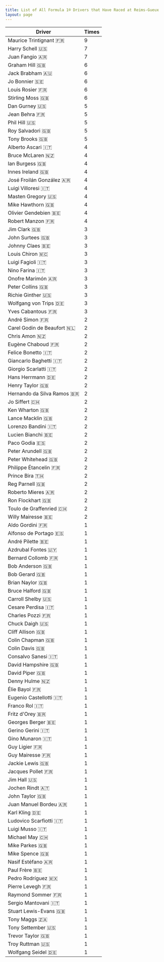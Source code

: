 ```yaml
---
title: List of All Formula 1® Drivers that Have Raced at Reims-Gueux
layout: page
---
```



| Driver | Times |
|--|--|
| Maurice Trintignant 🇫🇷 | 9 |
| Harry Schell 🇺🇸 | 7 |
| Juan Fangio 🇦🇷 | 7 |
| Graham Hill 🇬🇧 | 6 |
| Jack Brabham 🇦🇺 | 6 |
| Jo Bonnier 🇸🇪 | 6 |
| Louis Rosier 🇫🇷 | 6 |
| Stirling Moss 🇬🇧 | 6 |
| Dan Gurney 🇺🇸 | 5 |
| Jean Behra 🇫🇷 | 5 |
| Phil Hill 🇺🇸 | 5 |
| Roy Salvadori 🇬🇧 | 5 |
| Tony Brooks 🇬🇧 | 5 |
| Alberto Ascari 🇮🇹 | 4 |
| Bruce McLaren 🇳🇿 | 4 |
| Ian Burgess 🇬🇧 | 4 |
| Innes Ireland 🇬🇧 | 4 |
| José Froilán González 🇦🇷 | 4 |
| Luigi Villoresi 🇮🇹 | 4 |
| Masten Gregory 🇺🇸 | 4 |
| Mike Hawthorn 🇬🇧 | 4 |
| Olivier Gendebien 🇧🇪 | 4 |
| Robert Manzon 🇫🇷 | 4 |
| Jim Clark 🇬🇧 | 3 |
| John Surtees 🇬🇧 | 3 |
| Johnny Claes 🇧🇪 | 3 |
| Louis Chiron 🇲🇨 | 3 |
| Luigi Fagioli 🇮🇹 | 3 |
| Nino Farina 🇮🇹 | 3 |
| Onofre Marimón 🇦🇷 | 3 |
| Peter Collins 🇬🇧 | 3 |
| Richie Ginther 🇺🇸 | 3 |
| Wolfgang von Trips 🇩🇪 | 3 |
| Yves Cabantous 🇫🇷 | 3 |
| André Simon 🇫🇷 | 2 |
| Carel Godin de Beaufort 🇳🇱 | 2 |
| Chris Amon 🇳🇿 | 2 |
| Eugène Chaboud 🇫🇷 | 2 |
| Felice Bonetto 🇮🇹 | 2 |
| Giancarlo Baghetti 🇮🇹 | 2 |
| Giorgio Scarlatti 🇮🇹 | 2 |
| Hans Herrmann 🇩🇪 | 2 |
| Henry Taylor 🇬🇧 | 2 |
| Hernando da Silva Ramos 🇧🇷 | 2 |
| Jo Siffert 🇨🇭 | 2 |
| Ken Wharton 🇬🇧 | 2 |
| Lance Macklin 🇬🇧 | 2 |
| Lorenzo Bandini 🇮🇹 | 2 |
| Lucien Bianchi 🇧🇪 | 2 |
| Paco Godia 🇪🇸 | 2 |
| Peter Arundell 🇬🇧 | 2 |
| Peter Whitehead 🇬🇧 | 2 |
| Philippe Étancelin 🇫🇷 | 2 |
| Prince Bira 🇹🇭 | 2 |
| Reg Parnell 🇬🇧 | 2 |
| Roberto Mieres 🇦🇷 | 2 |
| Ron Flockhart 🇬🇧 | 2 |
| Toulo de Graffenried 🇨🇭 | 2 |
| Willy Mairesse 🇧🇪 | 2 |
| Aldo Gordini 🇫🇷 | 1 |
| Alfonso de Portago 🇪🇸 | 1 |
| André Pilette 🇧🇪 | 1 |
| Azdrubal Fontes 🇺🇾 | 1 |
| Bernard Collomb 🇫🇷 | 1 |
| Bob Anderson 🇬🇧 | 1 |
| Bob Gerard 🇬🇧 | 1 |
| Brian Naylor 🇬🇧 | 1 |
| Bruce Halford 🇬🇧 | 1 |
| Carroll Shelby 🇺🇸 | 1 |
| Cesare Perdisa 🇮🇹 | 1 |
| Charles Pozzi 🇫🇷 | 1 |
| Chuck Daigh 🇺🇸 | 1 |
| Cliff Allison 🇬🇧 | 1 |
| Colin Chapman 🇬🇧 | 1 |
| Colin Davis 🇬🇧 | 1 |
| Consalvo Sanesi 🇮🇹 | 1 |
| David Hampshire 🇬🇧 | 1 |
| David Piper 🇬🇧 | 1 |
| Denny Hulme 🇳🇿 | 1 |
| Élie Bayol 🇫🇷 | 1 |
| Eugenio Castellotti 🇮🇹 | 1 |
| Franco Rol 🇮🇹 | 1 |
| Fritz d'Orey 🇧🇷 | 1 |
| Georges Berger 🇧🇪 | 1 |
| Gerino Gerini 🇮🇹 | 1 |
| Gino Munaron 🇮🇹 | 1 |
| Guy Ligier 🇫🇷 | 1 |
| Guy Mairesse 🇫🇷 | 1 |
| Jackie Lewis 🇬🇧 | 1 |
| Jacques Pollet 🇫🇷 | 1 |
| Jim Hall 🇺🇸 | 1 |
| Jochen Rindt 🇦🇹 | 1 |
| John Taylor 🇬🇧 | 1 |
| Juan Manuel Bordeu 🇦🇷 | 1 |
| Karl Kling 🇩🇪 | 1 |
| Ludovico Scarfiotti 🇮🇹 | 1 |
| Luigi Musso 🇮🇹 | 1 |
| Michael May 🇨🇭 | 1 |
| Mike Parkes 🇬🇧 | 1 |
| Mike Spence 🇬🇧 | 1 |
| Nasif Estéfano 🇦🇷 | 1 |
| Paul Frère 🇧🇪 | 1 |
| Pedro Rodríguez 🇲🇽 | 1 |
| Pierre Levegh 🇫🇷 | 1 |
| Raymond Sommer 🇫🇷 | 1 |
| Sergio Mantovani 🇮🇹 | 1 |
| Stuart Lewis-Evans 🇬🇧 | 1 |
| Tony Maggs 🇿🇦 | 1 |
| Tony Settember 🇺🇸 | 1 |
| Trevor Taylor 🇬🇧 | 1 |
| Troy Ruttman 🇺🇸 | 1 |
| Wolfgang Seidel 🇩🇪 | 1 |


